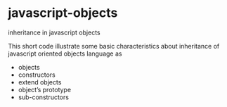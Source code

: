 # javascript-objects
inheritance in javascript objects

This short code illustrate some basic characteristics about inheritance of javascript oriented objects language as
- objects
- constructors
- extend objects
- object’s prototype
- sub-constructors
